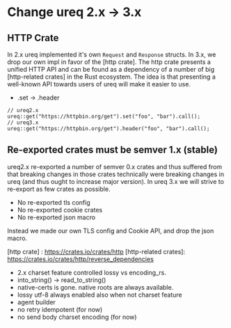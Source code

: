# Change ureq 2.x -> 3.x

## HTTP Crate

In 2.x ureq implemented it's own `Request` and `Response` structs. In 3.x, we
drop our own impl in favor of the [http crate]. The http crate presents a unified HTTP
API and can be found as a dependency of a number of big [http-related crates] in the
Rust ecosystem. The idea is that presenting a well-known API towards users of ureq
will make it easier to use.

* .set -> .header

```
// ureq2.x
ureq::get("https://httpbin.org/get").set("foo", "bar").call();
// ureq3.x
ureq::get("https://httpbin.org/get").header("foo", "bar").call();
```

## Re-exported crates must be semver 1.x (stable)

ureq2.x re-exported a number of semver 0.x crates and thus suffered from that breaking
changes in those crates technically were breaking changes in ureq (and thus ought to increase
major version). In ureq 3.x we will strive to re-export as few crates as possible.

* No re-exported tls config
* No re-exported cookie crates
* No re-exported json macro

Instead we made our own TLS config and Cookie API, and drop the json macro.



[http crate]         : https://crates.io/crates/http
[http-related crates]: https://crates.io/crates/http/reverse_dependencies

* 2.x charset feature controlled lossy vs encoding_rs.
* into_string() -> read_to_string()
* native-certs is gone. native roots are always available.
* lossy utf-8 always enabled also when not charset feature
* agent builder
* no retry idempotent (for now)
* no send body charset encoding (for now)
